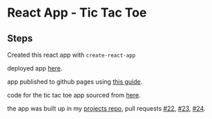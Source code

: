 # React App - Tic Tac Toe

## Steps

Created this react app with `create-react-app`

deployed app [here](https://japankid-code.github.io/reactactoe/).

app published to github pages using [this guide](https://github.com/gitname/react-gh-pages).

code for the tic tac toe app sourced from [here](https://reactjs.org/tutorial/tutorial.html).

the app was built up in my [projects repo](https://github.com/japankid-code/projects), pull requests [#22](https://github.com/japankid-code/projects/pull/22), [#23](https://github.com/japankid-code/projects/pull/23), [#24](https://github.com/japankid-code/projects/pull/24).
